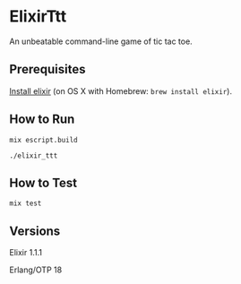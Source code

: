 # ElixirTtt

An unbeatable command-line game of tic tac toe.

## Prerequisites

[Install elixir](http://elixir-lang.org/install.html) (on OS X with Homebrew: `brew install elixir`).

## How to Run

`mix escript.build`

`./elixir_ttt`

## How to Test

`mix test`

## Versions

Elixir 1.1.1

Erlang/OTP 18

